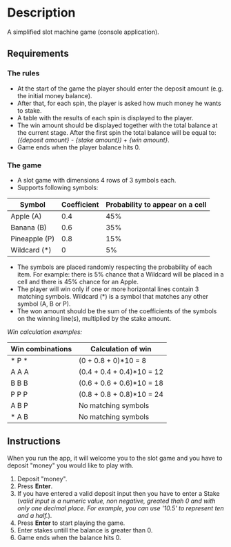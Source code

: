# Description
A simplified slot machine game (console application).

## Requirements

### The rules
- At the start of the game the player should enter the deposit amount (e.g. the initial money balance).
-  After that, for each spin, the player is asked how much money he wants to stake.
- A table with the results of each spin is displayed to the player.
- The win amount should be displayed together with the total balance at the current stage. After the first spin the total balance will be equal to: *({deposit amount} - {stake amount}) + {win amount}*.
- Game ends when the player balance hits 0.

### The game
- A slot game with dimensions 4 rows of 3 symbols each.
- Supports following symbols:

| Symbol        |  Coefficient  |  Probability to appear on a cell |
| ------------- | ------------- | -------------------------------- |
| Apple (A)     |  0.4          |  45%                             |
| Banana (B)    |  0.6          |  35%                             |
| Pineapple (P) |  0.8          |  15%                             |
| Wildcard (*)  |  0            |  5%                              |

- The symbols are placed randomly respecting the probability of each item. For example: there is 5% chance that a Wildcard will be placed in a cell and there is 45% chance for an Apple.
- The player will win only if one or more horizontal lines contain 3 matching symbols. Wildcard (*) is a symbol that matches any other symbol (A, B or P).
- The won amount should be the sum of the coefficients of the symbols on the winning line(s), multiplied by the stake amount.

*Win calculation examples:*

| Win combinations | Calculation of win        |
| ---------------- | --------------------------|
| * P *            | (0 + 0.8 + 0)*10 = 8      |
| A A A            | (0.4 + 0.4 + 0.4)*10 = 12 |
| B B B            | (0.6 + 0.6 + 0.6)*10 = 18 |
| P P P            | (0.8 + 0.8 + 0.8)*10 = 24 |
| A B P            | No matching symbols       |
| * A B            | No matching symbols       |

## Instructions

When you run the app, it will welcome you to the slot game and you have to deposit "money" you would like to play with. 

1. Deposit "money".
2. Press **Enter**.
3. If you have entered a valid deposit input then you have to enter a Stake (*valid input is a numeric value, non negative, greated thah 0 and with only one decimal place. For example, you can use '10.5' to represent ten and a half.*).
4. Press **Enter** to start playing the game.
5. Enter stakes untill the balance is greater than 0.
6. Game ends when the balance hits 0.
